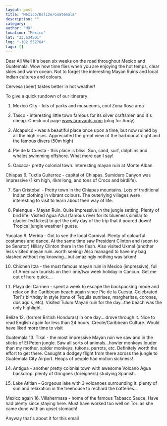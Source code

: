 ```yaml
---
layout: post
title: "Mexico/Belize/Guatemala"
description: ""
category:
author: "MD"
location: "Mexico"
lat: "23.634501"
lng: "-102.552784"
tags: []
---
```



Dear All
Well it´s been six weeks on the road throughout Mexico and 
Guatemala.
Wow how time flies when you are enjoying the hot temps, 
clear skies
and warm ocean. Not to forget the interesting Mayan Ruins 
and local
Indian cultures and colours.

Cervesa (beer) tastes better in hot weather!

To give a quick rundown of our itinerary:

1. Mexico City - lots of parks and musueums, cool Zona Rosa 
area

2. Tasco - interesting little town famous for its silver 
craftsmen and
it´s cheap. Check out page www.armyants.com (plug for Andy)

3. Alcapulco - was a beautiful place once upon a time, but 
now ruined
by all the high rises. Appreciated the great view of the 
harbour at
night and the famous divers (50m high)

4. Pie de la Cuesta - this place is bliss. Sun, sand, surf, 
dolphins
and whales swimming offshore. What more can I say!

5. Oaxaca- pretty colonial town. Interesting mayan ruin at 
Monte Alban.

Chiapas
6. Tuxtla Guiterrez - capital of Chiapas. Sumidero Canyon 
was
impressive (1 km high, 4km long, and tons of Crocs and 
birdlife).

7. San Cristobal - Pretty town in the Chiapas mountains. 
Lots of
traditional Indian clothing in vibrant colours. The 
outerlying
villages were interesting to visit to learn about their way 
of life.

8. Palenque - Mayan Ruin. Quite impressive in the jungle 
setting.
Plenty of bird life. Visited Agua Azul (famous river for 
its blueness
similar to glacier fed lakes) to get the only day of the 
trip that it
poured down! Tropical jungle weather I guess.

Yucatan
9. Merida - Got to see the local Carnival. Plenty of 
colourful
costumes and dance. At the same time saw President Clinton 
and (soon
to be Senator) Hillary Clinton there in the flesh. Also 
visited Uxmal
(another less visited mayan ruin..worth seeing) Also 
managed to have
my bag slashed without my knowing...but amazingly nothing 
was taken!

10. Chichen Itza - the most famous mayan ruin in Mexico 
(impressive),
full of American tourists on their one/two week holiday in 
Cancun. Get
me out of here quick....

11. Playa del Carmen - spent a week to escape the 
backpacking mode and
relax on the Caribbean beach again since Pie de la Cuesta. 
Celebrated
Tori´s birthday in style (tons of Tequila sunrises, 
margheritas,
coronas, dos aquis, etc). Visited Tulum Mayan ruin for the 
day...the
beach was the only highlight.

Belize
12. (former British Honduras) in one day....drove through 
it. Nice to
read English again for less than 24 hours. Creole/Caribbean 
Culture.
Would have liked more time to visit

Guatemala
13. Tikal - the most impressive Mayan ruin we saw and in 
the sticks of
El Peten jungle. Saw all sorts of animals...howler monkeys 
louder than
my mother, spider monkeys, tukons, parrots, etc. Definitely 
worth the
effort to get there. Caought a dodgey flight from there 
across the
jungle to Guatemala City Airport. Heaps of people had 
motion sickness!

14. Antigua - another pretty colonial town with awesome 
Volcano Agua
backdrop. plenty of Gringoes (foreigners) studying Spanish.

15. Lake Atitlan - Gorgeous lake with 3 volcanoes 
surrounding it.
plenty of sun and relaxation in the treehouse to rechard the
batteries...

Mexico again
16. Villahermasa - home of the famous Tabasco Sauce. Have 
had plenty
since staying here. Must have worked too well on Tori as 
she came done
with an upset stomach!

Anyway that´s about it for this email





